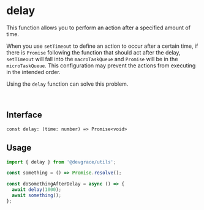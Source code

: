 # delay

This function allows you to perform an action after a specified amount of time. 

When you use `setTimeout` to define an action to occur after a certain time, if there is `Promise` following the function that should act after the delay, `setTimeout` will fall into the `macroTaskQueue` and `Promise` will be in the `microTaskQueue`. This configuration may prevent the actions from executing in the intended order. 

Using the `delay` function can solve this problem.

<br />

## Interface
```tsx
const delay: (time: number) => Promise<void>
```

## Usage
```ts
import { delay } from '@devgrace/utils';

const something = () => Promise.resolve();

const doSomethingAfterDelay = async () => {
  await delay(1000);
  await something();
};
```
